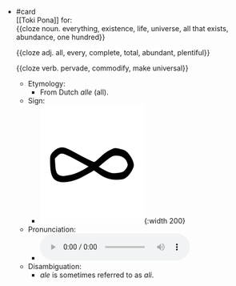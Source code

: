 - #card  
  [[Toki Pona]] for:  
  {{cloze noun. everything, existence, life, universe, all that exists, abundance, one hundred}}
  
  {{cloze adj. all, every, complete, total, abundant, plentiful}}
  
  {{cloze verb. pervade, commodify, make universal}}
	- Etymology:
		- From Dutch *alle* (all).
	- Sign:
		- ![Ale_-_sitelen_pona_in_Sonja_Lang's_handwriting.svg](../assets/Ale_-_sitelen_pona_in_Sonja_Lang's_handwriting_1657535451524_0.svg){:width 200}
	- Pronunciation:
		- ![](../assets/Toki_Pona_-_jan_Lakuse_-_ale_1657535459785_0.ogg)
	- Disambiguation:
		- *ale* is sometimes referred to as *ali*.